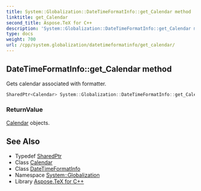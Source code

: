 ```yaml
---
title: System::Globalization::DateTimeFormatInfo::get_Calendar method
linktitle: get_Calendar
second_title: Aspose.TeX for C++
description: 'System::Globalization::DateTimeFormatInfo::get_Calendar method. Gets calendar associated with formatter in C++.'
type: docs
weight: 700
url: /cpp/system.globalization/datetimeformatinfo/get_calendar/
---
```

## DateTimeFormatInfo::get_Calendar method


Gets calendar associated with formatter.

```cpp
SharedPtr<Calendar> System::Globalization::DateTimeFormatInfo::get_Calendar() const
```


### ReturnValue

[Calendar](../../calendar/) objects.

## See Also

* Typedef [SharedPtr](../../../system/sharedptr/)
* Class [Calendar](../../calendar/)
* Class [DateTimeFormatInfo](../)
* Namespace [System::Globalization](../../)
* Library [Aspose.TeX for C++](../../../)
